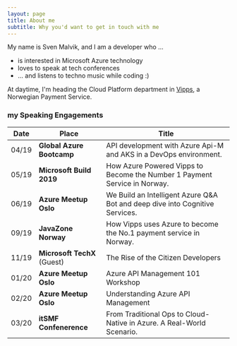 ```yaml
---
layout: page
title: About me
subtitle: Why you'd want to get in touch with me
---
```


My name is Sven Malvik, and I am a developer who ...

- is interested in Microsoft Azure technology
- loves to speak at tech conferences
- ... and listens to techno music while coding :)

At daytime, I'm heading the Cloud Platform department in [Vipps](https://vipps.no), a Norwegian Payment Service.

### my Speaking Engagements

|Date   |Place  |Title  |
|---    |---    |---    |
|04/19  |**Global Azure Bootcamp**  |API development with Azure Api-M and AKS in a DevOps environment.  |
|05/19  |**Microsoft Build 2019**   |How Azure Powered Vipps to Become the Number 1 Payment Service in Norway.  |
|06/19  |**Azure Meetup Oslo**      |We Build an Intelligent Azure Q&A Bot and deep dive into Cognitive Services.   |
|09/19  |**JavaZone Norway**        |How Vipps uses Azure to become the No.1 payment service in Norway. |
|11/19  |**Microsoft TechX** (Guest)|The Rise of the Citizen Developers |
|01/20  |**Azure Meetup Oslo**      |Azure API Management 101 Workshop  |
|02/20  |**Azure Meetup Oslo**      |Understanding Azure API Management |
|03/20  |**itSMF Confenerence**     |From Traditional Ops to Cloud-Native in Azure. A Real-World Scenario.  |
